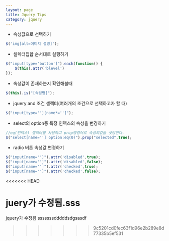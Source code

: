 ```yaml
---
layout: page
title: Jquery Tips
category: jquery
---
```


- 속성값으로 선택하기
```javascript
$('img[alt=이미지 설명]');
```

- 셀렉터집합 순서대로 실행하기
```javascript
$("input[type='button']").each(function() {
  	$(this).attr('blevel')
});
```

- 속성값이 존재하는지 확인해볼때
```javascript
$(this).is("[속성명]");
```

- jquery and 조건 셀렉터(여러개의 조건으로 선택하고자 할 때)
```javascript
$("input[type=''][name*='']");
```

- select의 option중 특정 인덱스의 속성을 변경하기
```javascript
//eq(인덱스) 셀렉터를 사용하고 prop명령어로 속성의값을 셋팅한다.
$("select[name=''] option:eq(0)").prop("selected",true);
```
- radio 버튼 속성값 변경하기
```javascript
$("input[name='']").attr('disabled',true);
$("input[name='']").attr('disabled',false);
$("input[name='']").attr('checked',true);
$("input[name='']").attr('checked',false);
```
<<<<<<< HEAD


juery가 수정됨.sss
=======
jquery가 수정됨   sssssssdddddsdgsasdf
>>>>>>> 9c5201cd0fec63f1d96e2b289e8d77335b5ef531
